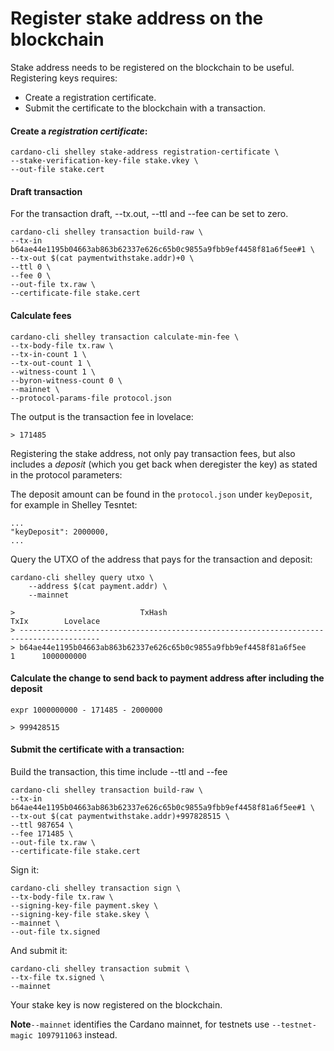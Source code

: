 # Register stake address on the blockchain

Stake address needs to be registered on the blockchain to be useful. Registering keys requires:

* Create a registration certificate.
* Submit the certificate to the blockchain with a transaction.

#### Create a _registration certificate_:

    cardano-cli shelley stake-address registration-certificate \
    --stake-verification-key-file stake.vkey \
    --out-file stake.cert

#### Draft transaction

For the transaction draft, --tx.out, --ttl and --fee can be set to zero.

    cardano-cli shelley transaction build-raw \
    --tx-in b64ae44e1195b04663ab863b62337e626c65b0c9855a9fbb9ef4458f81a6f5ee#1 \
    --tx-out $(cat paymentwithstake.addr)+0 \
    --ttl 0 \
    --fee 0 \
    --out-file tx.raw \
    --certificate-file stake.cert

#### Calculate fees

    cardano-cli shelley transaction calculate-min-fee \
    --tx-body-file tx.raw \
    --tx-in-count 1 \
    --tx-out-count 1 \
    --witness-count 1 \
    --byron-witness-count 0 \
    --mainnet \
    --protocol-params-file protocol.json

The output is the transaction fee in lovelace:

    > 171485

Registering the stake address, not only pay transaction fees, but also includes a _deposit_ (which you get back when deregister the key) as stated in the protocol parameters:

The deposit amount can be found in the `protocol.json` under `keyDeposit`, for example in Shelley Tesntet:

    ...
    "keyDeposit": 2000000,
    ...

Query the UTXO of the address that pays for the transaction and deposit:

    cardano-cli shelley query utxo \
        --address $(cat payment.addr) \
        --mainnet

    >                            TxHash                                 TxIx        Lovelace
    > ----------------------------------------------------------------------------------------
    > b64ae44e1195b04663ab863b62337e626c65b0c9855a9fbb9ef4458f81a6f5ee     1      1000000000

#### Calculate the change to send back to payment address after including the deposit

    expr 1000000000 - 171485 - 2000000

    > 999428515

#### Submit the certificate with a transaction:

Build the transaction, this time include  --ttl and --fee  

    cardano-cli shelley transaction build-raw \
    --tx-in b64ae44e1195b04663ab863b62337e626c65b0c9855a9fbb9ef4458f81a6f5ee#1 \
    --tx-out $(cat paymentwithstake.addr)+997828515 \
    --ttl 987654 \
    --fee 171485 \
    --out-file tx.raw \
    --certificate-file stake.cert

Sign it:

    cardano-cli shelley transaction sign \
    --tx-body-file tx.raw \
    --signing-key-file payment.skey \
    --signing-key-file stake.skey \
    --mainnet \
    --out-file tx.signed

And submit it:

    cardano-cli shelley transaction submit \
    --tx-file tx.signed \
    --mainnet

Your stake key is now registered on the blockchain.

**Note**`--mainnet` identifies the Cardano mainnet, for testnets use `--testnet-magic 1097911063` instead.
